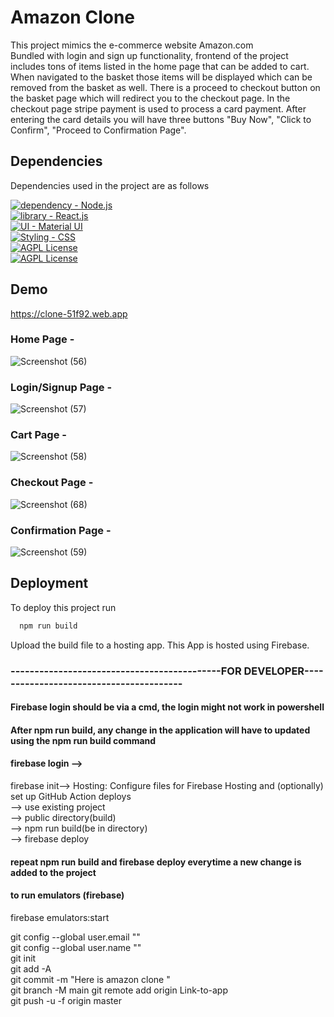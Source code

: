 # Amazon Clone
This project mimics the e-commerce website Amazon.com <br>
Bundled with login and sign up functionality, frontend of the 
project includes tons of items listed in the home page that 
can be added to cart.<br> When navigated to the basket those items
 will be displayed which can be removed from the basket as well.
There is a proceed to checkout button on the basket page which 
will redirect you to the checkout page.
In the checkout page stripe payment is used to process a 
card payment. After entering the card details you will have three 
buttons "Buy Now", "Click to Confirm", "Proceed to Confirmation Page".



## Dependencies

Dependencies used in the project are as follows

[![dependency - Node.js](https://img.shields.io/badge/Node.js-339933?style=for-the-badge&logo=nodedotjs&logoColor=white)](https://nodejs.org/en/) <br>
[![library - React.js](https://img.shields.io/badge/React-20232A?style=for-the-badge&logo=react&logoColor=61DAFB)](https://reactjs.org/) <br>
[![UI - Material UI](https://img.shields.io/badge/Material%20UI-007FFF?style=for-the-badge&logo=mui&logoColor=white)](https://mui.com/) <br>
[![Styling - CSS](https://img.shields.io/badge/CSS3-1572B6?style=for-the-badge&logo=css3&logoColor=white)](https://www.css) <br>
[![AGPL License](https://img.shields.io/badge/firebase-ffca28?style=for-the-badge&logo=firebase&logoColor=black)](http://www.firebase.com)<br>
[![AGPL License](https://img.shields.io/badge/JavaScript-323330?style=for-the-badge&logo=javascript&logoColor=F7DF1E)](http://www.javascript.com)




## Demo

https://clone-51f92.web.app

### Home Page -

![Screenshot (56)](https://user-images.githubusercontent.com/64829176/210304161-f8042878-a015-4107-9135-12d01b03192b.png)


### Login/Signup Page - 

![Screenshot (57)](https://user-images.githubusercontent.com/64829176/210304198-2bc126b8-3234-4675-b20b-4cf927627ded.png)


### Cart Page -

![Screenshot (58)](https://user-images.githubusercontent.com/64829176/210304180-379afff2-becd-4dd5-aacf-2ee7f443780c.png)


### Checkout Page -

![Screenshot (68)](https://user-images.githubusercontent.com/64829176/210386611-136b8814-01a8-4725-a08c-94ed63c44af3.png)


### Confirmation Page -

![Screenshot (59)](https://user-images.githubusercontent.com/64829176/210304218-60611971-23b1-46b2-8948-8e5658a20417.png)






## Deployment

To deploy this project run

```bash
  npm run build
```
Upload the build file to a hosting app.
This App is hosted using Firebase.






  
### --------------------------------------------FOR DEVELOPER----------------------------------------
#### Firebase login should be via a cmd, the login might not work in powershell

#### After npm run build, any change in the application will have to updated using the npm run build command
#### firebase login -->
firebase init--> Hosting: Configure files for Firebase Hosting and (optionally) set up GitHub Action deploys          
--> use existing project        
--> public directory(build)       
--> npm run build(be in directory)       
--> firebase deploy         
#### repeat npm run build and firebase deploy everytime a new change is added to the project

#### to run emulators (firebase)
firebase emulators:start

git config --global user.email ""            
git config --global user.name ""          
git init         
git add -A         
git commit -m "Here is amazon clone "   
git branch -M main
git remote add origin Link-to-app      
git push -u -f origin master      

